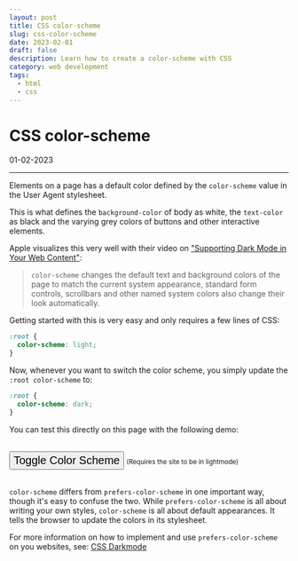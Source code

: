 ```yaml
---
layout: post
title: CSS color-scheme
slug: css-color-scheme
date: 2023-02-01
draft: false
description: Learn how to create a color-scheme with CSS
category: web development
tags:
  - html
  - css
---
```


<style>
:root {
  color-scheme: light;
}
#color-scheme-button {
  font-size: 1.25rem;
  line-height: 1.35;
  display: inline-block;
  margin: 0 auto;
}
.dark {
  color-scheme: dark;
}
</style>

# CSS color-scheme

<p class='timestamp'><time datetime='01-02-2023'>01-02-2023</time></p>
<hr>

Elements on a page has a default color defined by the `color-scheme` value in the User Agent stylesheet.

This is what defines the `background-color` of body as white, the `text-color` as black and the varying grey colors of buttons and other interactive elements.

Apple visualizes this very well with their video on ["Supporting Dark Mode in Your Web Content"](https://developer.apple.com/videos/play/wwdc2019/511/?time=157):

> `color-scheme` changes the default text and background colors of the page to match the current system appearance, standard form controls, scrollbars and other named system colors also change their look automatically.

Getting started with this is very easy and only requires a few lines of CSS:

```CSS
:root {
  color-scheme: light;
}
```

Now, whenever you want to switch the color scheme, you simply update the `:root color-scheme` to:

```CSS
:root {
  color-scheme: dark;
}
```

You can test this directly on this page with the following demo:

<br>
<button id="color-scheme-button">Toggle Color Scheme</button>
<small>(Requires the site to be in lightmode)</small>
<br><br>

`color-scheme` differs from `prefers-color-scheme` in one important way, though it's easy to confuse the two. While `prefers-color-scheme` is all about writing your own styles, `color-scheme` is all about default appearances. It tells the browser to update the colors in its stylesheet.

For more information on how to implement and use `prefers-color-scheme` on you websites, see: [CSS Darkmode](https://triss.dev/blog/2019/08/24/css-darkmode/)

<script>
const root = document.querySelector(":root");
const navbar = document.querySelector("body > span");
const colorSchemeButton = document.getElementById("color-scheme-button");
if (colorSchemeButton) {
  colorSchemeButton.addEventListener('click', function() {
    event.preventDefault();
    root.classList.toggle('dark');
    navbar.classList.toggle('inverted');
    console.log('color scheme swapped');
  });
}
console.log(colorSchemeButton);
</script>
